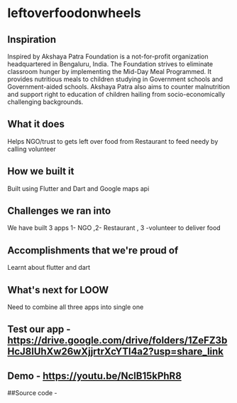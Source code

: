 # leftoverfoodonwheels
 
## Inspiration
Inspired by Akshaya Patra Foundation is a not-for-profit organization headquartered in Bengaluru, India. The Foundation strives to eliminate classroom hunger by implementing the Mid-Day Meal Programmed. It provides nutritious meals to children studying in Government schools and Government-aided schools. Akshaya Patra also aims to counter malnutrition and support right to education of children hailing from socio-economically challenging backgrounds.

## What it does

Helps NGO/trust to gets left over food from Restaurant to feed needy by calling volunteer

## How we built it

Built using Flutter and Dart and Google maps api

## Challenges we ran into
We have built 3 apps 1- NGO ,2- Restaurant ,  3 -volunteer to deliver food

## Accomplishments that we're proud of

Learnt about flutter and dart

## What's next for LOOW 
Need to combine all three apps into single one

## Test our app - https://drive.google.com/drive/folders/1ZeFZ3bHcJ8lUhXw26wXjjrtrXcYTl4a2?usp=share_link

## Demo - https://youtu.be/NclB15kPhR8

##Source code - 
